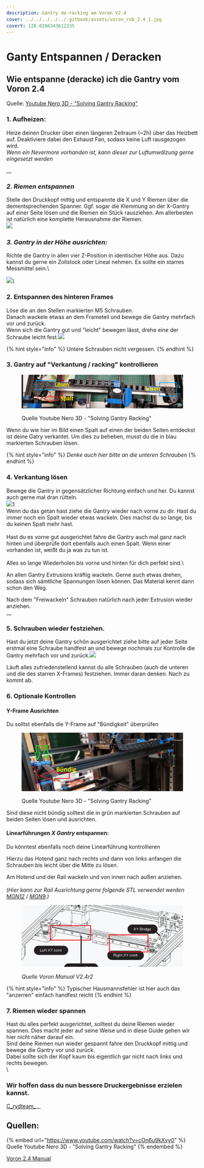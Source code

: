 ```yaml
---
description: Gantry de-racking am Voron V2.4
cover: ../../../../../.gitbook/assets/voron_rob_2.4_1.jpg
coverY: 128.0286343612335
---
```


# Ganty Entspannen / Deracken

## Wie entspanne (deracke) ich die Gantry vom Voron 2.4

Quelle: [Youtube Nero 3D - "Solving Gantry Racking"](https://www.youtube.com/watch?v=cOn6u9kXvy0)

### 1. Aufheizen:

Heize deinen Drucker über einen längeren Zeitraum (\~2h) über das Heizbett auf. Deaktiviere dabei den Exhaust Fan, sodass keine Luft rausgezogen wird.\
_Wenn ein Nevermore vorhanden ist, kann dieser zur Luftumwälzung gerne eingesetzt werden_

__

### _2. Riemen entspannen_

Stelle den Druckkopf mittig und entspannte die X und Y Riemen über die dementsprechenden Spanner. Ggf. sogar die Klemmung an der X-Gantry auf einer Seite lösen und die Riemen ein Stück rausziehen. Am allerbesten ist natürlich eine komplette Herausnahme der Riemen.\
![](../../../../../.gitbook/assets/riemen\_enstpannen.PNG)



### _3. Gantry in der Höhe ausrichten:_

Richte die Gantry in allen vier Z-Position in identischer Höhe aus. Dazu kannst du gerne ein Zollstock oder Lineal nehmen. Es sollte ein starres Messmittel sein.\


![](../../../../../.gitbook/assets/Gantry\_hoehe.PNG)\


### 2. Entspannen des hinteren Frames

Löse die an den Stellen markierten M5 Schrauben. \
Danach wackele etwas an dem Frameteil und bewege die Gantry mehrfach vor und zurück.\
Wenn sich die Gantry gut und "leicht" bewegen lässt, drehe eine der Schraube leicht fest.![](../../../../../.gitbook/assets/hintere\_x\_loesen.PNG)

{% hint style="info" %}
Untere Schrauben nicht vergessen.
{% endhint %}

### 3. Gantry auf "Verkantung / racking" kontrollieren

<figure><img src="../../../../../.gitbook/assets/Gantry_verkantet.PNG" alt=""><figcaption><p>Quelle Youtube Nero 3D - "Solving Gantry Racking"</p></figcaption></figure>

Wenn du wie hier im Bild einen Spalt auf einen der beiden Seiten entdeckst ist deine Gatry verkantet. Um dies zu beheben, musst du die in blau markierten Schrauben lösen.&#x20;

{% hint style="info" %}
_Denke auch hier bitte an die unteren Schrauben_&#x20;
{% endhint %}

### 4. Verkantung lösen

Bewege die Gantry in gegensätzlicher Richtung einfach und her. Du kannst auch gerne mal dran rütteln.\
&#x20;![](../../../../../.gitbook/assets/derack\_g.PNG)1\
Wenn du das getan hast ziehe die Gantry wieder nach vorne zu dir. Hast du immer noch ein Spalt wieder etwas wackeln. Dies machst du so lange, bis du keinen Spalt mehr hast.\
\
Hast du es vorne gut ausgerichtet fahre die Gantry auch mal ganz nach hinten und überprüfe dort ebenfalls auch einen Spalt. Wenn einer vorhanden ist, weißt du ja was zu tun ist. \
\
Alles so lange Wiederholen bis vorne und hinten für dich perfekt sind.\


An allen Gantry Extrusions kräftig wackeln. Gerne auch etwas drehen, sodass sich sämtliche Spannungen lösen können. Das Material kennt dann schon den Weg.&#x20;

Nach dem "Freiwackeln" Schrauben natürlich nach jeder Extrusion wieder anziehen. \
__

### 5. Schrauben wieder festziehen.

Hast du jetzt deine Gantry schön ausgerichtet ziehe bitte auf jeder Seite erstmal eine Schraube handfest an und bewege nochmals zur Kontrolle die Gantry mehrfach vor und zurück.![](../../../../../.gitbook/assets/gantry\_schrauben\_anziehen.PNG)

Läuft alles zufriedenstellend kannst du alle Schrauben (auch die unteren und die des starren X-Frames) festziehen. Immer daran denken. Nach zu kommt ab.



### 6. Optionale Kontrollen

#### Y-Frame Ausrichten

Du solltst ebenfalls die Y-Frame auf "Bündigkeit" überprüfen



<figure><img src="../../../../../.gitbook/assets/racking_hintere_achse.PNG" alt=""><figcaption><p>Quelle Youtube Nero 3D - "Solving Gantry Racking"</p></figcaption></figure>

Sind diese nicht bündig solltest die in grün markierten Schrauben auf beiden Seiten lösen und ausrichten.



#### Linearführungen _X Gantry_ entspannen:

Du könntest ebenfalls noch deine Linearführung kontrollieren

Hierzu das Hotend ganz nach rechts und dann von links anfangen die Schrauben bis leicht über die Mitte zu lösen.&#x20;

Am Hotend und der Rail wackeln und von innen nach außen anziehen. \
\
(_Hier kann zur Rail Ausrichtung gerne folgende STL verwendet werden_ [_MGN12_](https://github.com/VoronDesign/Voron-2/blob/Voron2.4/STLs/Tools/MGN12\_rail\_guide\_x2.stl) _/_ [_MGN9_](https://github.com/VoronDesign/Voron-2/blob/Voron2.4/STLs/Tools/MGN9\_rail\_guide\_x2.stl)_.)_

<figure><img src="../../../../../.gitbook/assets/X_Rail_V2.4.PNG" alt=""><figcaption><p><em>Quelle Voron Manual V2.4r2</em></p></figcaption></figure>

{% hint style="info" %}
Typischer Hausmannsfehler ist hier auch das "anzerren" einfach handfest reicht
{% endhint %}



### 7. Riemen wieder spannen

Hast du alles perfekt ausgerichtet, solltest du deine Riemen wieder spannen. Dies macht jeder auf seine Weise und in diese Guide gehen wir hier nicht näher darauf ein. \
Sind deine Riemen nun wieder gespannt fahre den Druckkopf mittig und bewege die Gantry vor und zurück.\
Dabei sollte sich der Kopf kaum bis eigentlich gar nicht nach links und rechts bewegen.\
\


### Wir hoffen dass du nun bessere Druckergebnisse erzielen kannst.

[C_rydteam_](https://www.youtube.com/c/Crydteam)__

## Quellen:

{% embed url="https://www.youtube.com/watch?v=cOn6u9kXvy0" %}
Quelle Youtube Nero 3D - "Solving Gantry Racking"
{% endembed %}

[Voron 2.4 Manual ](https://github.com/VoronDesign/Voron-2/tree/Voron2.4/Manual)
